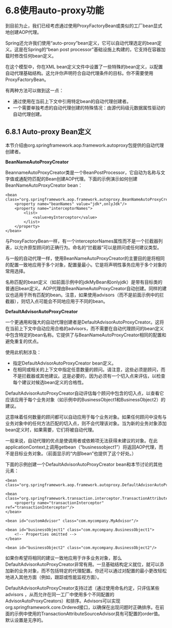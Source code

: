 # 6.8使用auto-proxy功能

到目前为止，我们已经考虑通过使用ProxyFactoryBean或类似的工厂bean显式地创建AOP代理。

Spring还允许我们使用“auto-proxy”bean定义，它可以自动代理选定的bean定义。这是在Spring的“bean post processor”基础设施上构建的，它支持在容器加载时修改任何bean定义。

在这个模型中，你在XML bean定义文件中设置了一些特殊的bean定义，以配置自动代理基础结构。这允许你声明符合自动代理条件的目标。你不需要使用ProxyFactoryBean。

有两种方法可以做到这一点：

* 通过使用在当前上下文中引用特定bean的自动代理创建者。
* 一个需要单独考虑的自动代理创建的特殊情况：由源代码级元数据属性驱动的自动代理创建。

## 6.8.1 Auto-proxy Bean定义

本节介绍由org.springframework.aop.framework.autoproxy包提供的自动代理创建者。

**BeanNameAutoProxyCreator**

BeannameAutoProxyCreator类是一个BeanPostProcessor，它自动为名称与文字值或通配符匹配的Bean创建AOP代理。下面的示例演示如何创建BeanNameAutoProxyCreator bean：

```markup
<bean class="org.springframework.aop.framework.autoproxy.BeanNameAutoProxyCreator">
    <property name="beanNames" value="jdk*,onlyJdk"/>
    <property name="interceptorNames">
        <list>
            <value>myInterceptor</value>
        </list>
    </property>
</bean>
```

与ProxyFactoryBean一样，有一个interceptorNames属性而不是一个拦截器列表，以允许原型顾问的正确行为。命名的“拦截器”可以是顾问或任何建议类型。

与一般的自动代理一样，使用BeanNameAutoProxyCreator的主要目的是将相同的配置一致地应用于多个对象，配置量最小。它是将声明性事务应用于多个对象的常用选择。

名称匹配的bean定义（如前面示例中的jdkMyBean和onlyjdk）是带有目标类的普通旧bean定义。AOP代理由BeanNameAutoProxyCreator自动创建。同样的建议也适用于所有匹配的bean。注意，如果使用advisors（而不是前面示例中的拦截器），则切入点可能会不同地应用于不同的bean。

**DefaultAdvisorAutoProxyCreator**

一个更通用和强大的自动代理创建者是DefaultAdvisorAutoProxyCreator。这将在当前上下文中自动应用合格的advisors，而不需要在自动代理顾问的bean定义中包含特定的bean名称。它提供了与BeanNameAutoProxyCreator相同的配置和避免重复的优点。

使用此机制涉及：

* 指定DefaultAdvisorAutoProxyCreator bean定义。
* 在相同或相关的上下文中指定任意数量的顾问。请注意，这些必须是顾问，而不是拦截器或其他建议。这是必要的，因为必须有一个切入点来评估，以检查每个建议对候选bean定义的合格性。

DefaultAdvisorAutoProxyCreator自动评估每个顾问中包含的切入点，以查看它应该应用于每个业务对象（如示例中的BusinessObject1和BusinessObject2）的建议。

这意味着任何数量的顾问都可以自动应用于每个业务对象。如果任何顾问中没有与业务对象中的任何方法匹配的切入点，则不会代理该对象。当为新的业务对象添加bean定义时，如果需要，它们将被自动代理。

一般来说，自动代理的优点是使调用者或依赖项无法获得未建议的对象。在此applicationContext上调用getbean（“businessobject1”）将返回AOP代理，而不是目标业务对象。（前面显示的“内部bean”也提供了这个好处。）

下面的示例创建一个DefaultAdvisorAutoProxyCreator bean和本节讨论的其他元素：

```markup
<bean class="org.springframework.aop.framework.autoproxy.DefaultAdvisorAutoProxyCreator"/>

<bean class="org.springframework.transaction.interceptor.TransactionAttributeSourceAdvisor">
    <property name="transactionInterceptor" ref="transactionInterceptor"/>
</bean>

<bean id="customAdvisor" class="com.mycompany.MyAdvisor"/>

<bean id="businessObject1" class="com.mycompany.BusinessObject1">
    <!-- Properties omitted -->
</bean>

<bean id="businessObject2" class="com.mycompany.BusinessObject2"/>
```

如果你希望将相同的建议一致地应用于许多业务对象，那么DefaultAdvisorAutoProxyCreator非常有用。一旦基础结构定义就位，就可以添加新的业务对象，而不包括特定的代理配置。你还可以通过对配置的最小更改轻松地进入其他方面（例如，跟踪或性能监视方面）。

DefaultAdvisorAutoProxyCreator支持过滤（通过使用命名约定，只评估某些advisors ，从而允许在同一工厂中使用多个不同配置的AdvisorAutoProxyCreators）和排序。Advisors可以实现org.springframework.core.Ordered接口，以确保在出现问题时正确排序。在前面的示例中使用的TransactionAttributeSourceAdvisor具有可配置的order值。默认设置是无序的。

